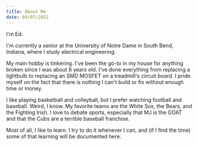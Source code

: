 ```yaml
---
title: About Me
date: 04/07/2022
---
```


I'm Ed.

I'm currently a senior at the University of Notre Dame in South Bend, Indiana,
where I study electrical engineering.

My main hobby is tinkering. I've been the go-to in my house for anything broken
since I was about 8 years old. I've done everything from replacing a lightbulb
to replacing an SMD MOSFET on a treadmill's circuit board. I pride myself on
the fact that there is nothing I can't build or fix without enough time or
money.

I like playing basketball and volleyball, but I prefer watching football and
baseball. Weird, I know. My favorite teams are the White Sox, the Bears, and
the Fighting Irish. I love to debate sports, especially that MJ is the GOAT and
that the Cubs are a terrible baseball franchise.

Most of all, I like to learn. I try to do it whenever I can, and (if I find the
time) some of that learning will be documented here.
